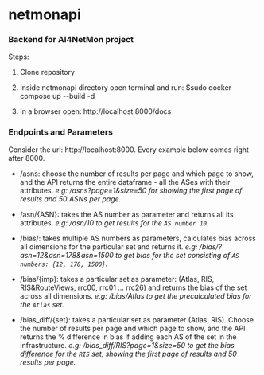 # netmonapi
### Backend for AI4NetMon project

Steps:

1. Clone repository

2. Inside netmonapi directory open terminal and run:
  $sudo docker compose up --build -d
  
3. In a browser open: http://localhost:8000/docs

### Endpoints and Parameters

Consider the url: http://localhost:8000.
Every example below comes right after 8000.

* /asns: choose the number of results per page and which page to show, and the API returns the entire dataframe - all the ASes with their attributes.
  *e.g: /asns?page=1&size=50 for showing the first page of results and 50 ASNs per page.*
  
* /asn/{ASN}: takes the AS number as parameter and returns all its attributes.
  *e.g: /asn/10 to get results for the `AS number 10`.*
   
* /bias/: takes multiple AS numbers as parameters, calculates bias across all dimensions for the particular set and returns it.
  *e.g: /bias/?asn=12&asn=178&asn=1500 to get bias for the set consisting of `AS numbers: {12, 178, 1500}`.*
  
* /bias/{imp}: takes a particular set as parameter: (Atlas, RIS, RIS&RouteViews, rrc00, rrc01 ... rrc26) and returns the bias of the set across all dimensions.
  *e.g: /bias/Atlas to get the precalculated bias for the `Atlas` set.*
  
* /bias_diff/{set}: takes a particular set as parameter (Atlas, RIS). Choose the number of results per page and which page to show, and the API returns the % difference in bias if adding each AS of the set in the infrastructure.
  *e.g: /bias_diff/RIS?page=1&size=50 to get the bias difference for the `RIS` set, showing the first page of results and 50 results per page.*
